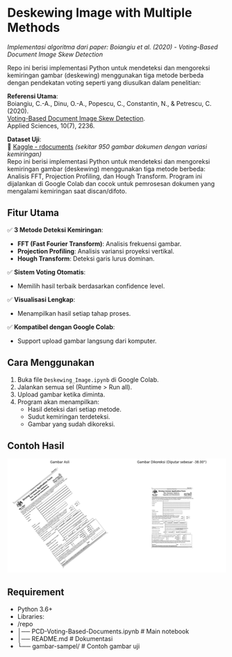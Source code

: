 # Deskewing Image with Multiple Methods
*Implementasi algoritma dari paper: Boiangiu et al. (2020) - Voting-Based Document Image Skew Detection*

Repo ini berisi implementasi Python untuk mendeteksi dan mengoreksi kemiringan gambar (deskewing) menggunakan tiga metode berbeda dengan pendekatan voting seperti yang diusulkan dalam penelitian:

**Referensi Utama**:  
Boiangiu, C.-A., Dinu, O.-A., Popescu, C., Constantin, N., & Petrescu, C. (2020).  
[Voting-Based Document Image Skew Detection](https://doi.org/10.3390/app10072236).  
Applied Sciences, 10(7), 2236.  

**Dataset Uji**:  
📂 [Kaggle - rdocuments](https://www.kaggle.com/datasets/vishnunkumar/rdocuments) *(sekitar 950 gambar dokumen dengan variasi kemiringan)*  
Repo ini berisi implementasi Python untuk mendeteksi dan mengoreksi kemiringan gambar (deskewing) menggunakan tiga metode berbeda: Analisis FFT, Projection Profiling, dan Hough Transform. Program ini dijalankan di Google Colab dan cocok untuk pemrosesan dokumen yang mengalami kemiringan saat discan/difoto.

## Fitur Utama
✅ **3 Metode Deteksi Kemiringan**:
   - **FFT (Fast Fourier Transform)**: Analisis frekuensi gambar.
   - **Projection Profiling**: Analisis variansi proyeksi vertikal.
   - **Hough Transform**: Deteksi garis lurus dominan.

✅ **Sistem Voting Otomatis**:
   - Memilih hasil terbaik berdasarkan confidence level.

✅ **Visualisasi Lengkap**:
   - Menampilkan hasil setiap tahap proses.

✅ **Kompatibel dengan Google Colab**:
   - Support upload gambar langsung dari komputer.

## Cara Menggunakan
1. Buka file `Deskewing_Image.ipynb` di Google Colab.
2. Jalankan semua sel (Runtime > Run all).
3. Upload gambar ketika diminta.
4. Program akan menampilkan:
   - Hasil deteksi dari setiap metode.
   - Sudut kemiringan terdeteksi.
   - Gambar yang sudah dikoreksi.

## Contoh Hasil
![Contoh Hasil](https://github.com/arezyhs/Python-Digital-Image-Processing-Projects/blob/main/hasil.png)

## Requirement
- Python 3.6+
- Libraries:
- /repo
- │── PCD-Voting-Based-Documents.ipynb # Main notebook
- │── README.md # Dokumentasi
- └── gambar-sampel/ # Contoh gambar uji
